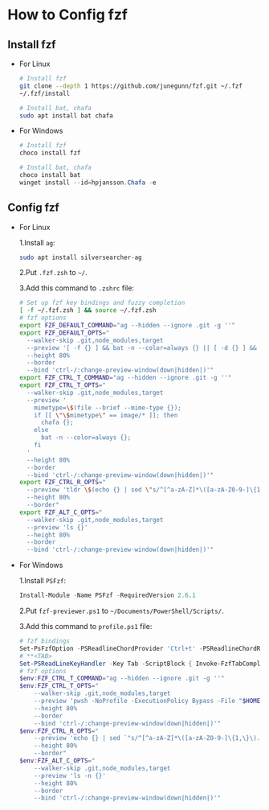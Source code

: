 # How to Config fzf

## Install fzf

* For Linux

    ```bash
    # Install fzf
    git clone --depth 1 https://github.com/junegunn/fzf.git ~/.fzf
    ~/.fzf/install

    # Install bat, chafa
    sudo apt install bat chafa
    ```

* For Windows

    ```powershell
    # Install fzf
    choco install fzf

    # Install bat, chafa
    choco install bat
    winget install --id=hpjansson.Chafa -e
    ```

## Config fzf

* For Linux

    1.Install `ag`:

    ```bash
    sudo apt install silversearcher-ag
    ```

    2.Put `.fzf.zsh` to `~/`.

    3.Add this command to `.zshrc` file:

    ```zsh
    # Set up fzf key bindings and fuzzy completion
    [ -f ~/.fzf.zsh ] && source ~/.fzf.zsh
    # fzf options
    export FZF_DEFAULT_COMMAND="ag --hidden --ignore .git -g ''"
    export FZF_DEFAULT_OPTS="
      --walker-skip .git,node_modules,target
      --preview '[ -f {} ] && bat -n --color=always {} || [ -d {} ] && ls {}'
      --height 80%
      --border
      --bind 'ctrl-/:change-preview-window(down|hidden|)'"
    export FZF_CTRL_T_COMMAND="ag --hidden --ignore .git -g ''"
    export FZF_CTRL_T_OPTS="
      --walker-skip .git,node_modules,target
      --preview '
        mimetype=\$(file --brief --mime-type {});
        if [[ \"\$mimetype\" == image/* ]]; then
          chafa {};
        else
          bat -n --color=always {};
        fi
      '
      --height 80%
      --border
      --bind 'ctrl-/:change-preview-window(down|hidden|)'"
    export FZF_CTRL_R_OPTS="
      --preview 'tldr \$(echo {} | sed \"s/^[^a-zA-Z]*\([a-zA-Z0-9-]\{1,\}\).*/\1/\") | grep -v \"^$\"'
      --height 80%
      --border"
    export FZF_ALT_C_OPTS="
      --walker-skip .git,node_modules,target
      --preview 'ls {}'
      --height 80%
      --border
      --bind 'ctrl-/:change-preview-window(down|hidden|)'"
    ```

* For Windows

    1.Install `PSFzf`:

    ```powershell
    Install-Module -Name PSFzf -RequiredVersion 2.6.1
    ```

    2.Put `fzf-previewer.ps1` to `~/Documents/PowerShell/Scripts/`.

    3.Add this command to `profile.ps1` file:

    ```powershell
    # fzf bindings
    Set-PsFzfOption -PSReadlineChordProvider 'Ctrl+t' -PSReadlineChordReverseHistory 'Ctrl+r' -PSReadlineChordSetLocation 'Alt+c'
    # **<TAB>
    Set-PSReadLineKeyHandler -Key Tab -ScriptBlock { Invoke-FzfTabCompletion }
    # fzf options
    $env:FZF_CTRL_T_COMMAND="ag --hidden --ignore .git -g ''"
    $env:FZF_CTRL_T_OPTS="
        --walker-skip .git,node_modules,target
        --preview 'pwsh -NoProfile -ExecutionPolicy Bypass -File "$HOME\Documents\PowerShell\Scripts\fzf-previewer.ps1" {}'
        --height 80%
        --border
        --bind 'ctrl-/:change-preview-window(down|hidden|)'"
    $env:FZF_CTRL_R_OPTS="
        --preview 'echo {} | sed `"s/^[^a-zA-Z]*\([a-zA-Z0-9-]\{1,\}\).*/\1/`"'
        --height 80%
        --border"
    $env:FZF_ALT_C_OPTS="
        --walker-skip .git,node_modules,target
        --preview 'ls -n {}'
        --height 80%
        --border
        --bind 'ctrl-/:change-preview-window(down|hidden|)'"
    ```

